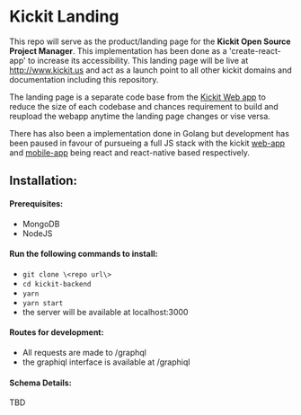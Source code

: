 # Kickit Landing
This repo will serve as the product/landing page for the <b>Kickit Open Source Project Manager</b>. This implementation has been done as a 'create-react-app' to increase its accessibility. This landing page will be live at http://www.kickit.us and act as a launch point to all other kickit domains and documentation including this repository.

The landing page is a separate code base from the [Kickit Web app](http://www.github.com/nicklewanowicz/kickit-frontend) to reduce the size of each codebase and chances requirement to build and reupload the webapp anytime the landing page changes or vise versa.

There has also been a implementation done in Golang but development has been paused in favour of pursueing a full JS stack with the kickit [web-app](http://www.github.com/nicklewanowicz/kickit-frontend) and [mobile-app]() being react and react-native based respectively. 

## Installation:

#### Prerequisites:
- MongoDB
- NodeJS

#### Run the following commands to install:

- `git clone \<repo url\>`
- `cd kickit-backend`
- `yarn`
- `yarn start`
- the server will be available at localhost:3000

#### Routes for development:

- All requests are made to /graphql
- the graphiql interface is available at /graphiql

#### Schema Details:

TBD
